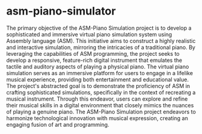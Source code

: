 # asm-piano-simulator
The primary objective of the ASM-Piano Simulation project is to develop a sophisticated  and immersive virtual piano simulation system using Assembly language (ASM). 
This initiative aims to construct a highly realistic and interactive simulation, mirroring the intricacies of a traditional piano.
By leveraging the capabilities of ASM programming, the project seeks to develop a responsive, feature-rich digital instrument that emulates the tactile and auditory aspects of playing a physical piano.
The virtual piano simulation serves as an immersive platform for users to engage in a lifelike musical experience, providing both entertainment and educational value. 
The project's abstracted goal is to demonstrate the proficiency of ASM in crafting sophisticated simulations, specifically in the context of recreating a musical instrument.
Through this endeavor, users can explore and refine their musical skills in a digital environment that closely mimics the nuances of playing a genuine piano. 
The ASM-Piano Simulation project endeavors to harmonize technological innovation with musical expression, creating an engaging fusion of art and programming.

